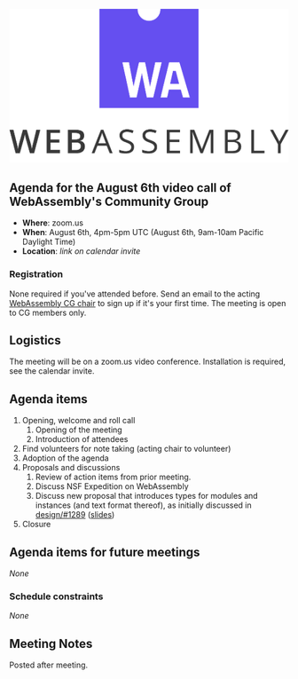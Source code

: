 ![WebAssembly logo](/images/WebAssembly.png)

## Agenda for the August 6th video call of WebAssembly's Community Group

- **Where**: zoom.us
- **When**: August 6th, 4pm-5pm UTC (August 6th, 9am-10am Pacific Daylight Time)
- **Location**: *link on calendar invite*

### Registration

None required if you've attended before. Send an email to the acting [WebAssembly CG chair](mailto:webassembly-cg-chair@chromium.org)
to sign up if it's your first time. The meeting is open to CG members only.

## Logistics

The meeting will be on a zoom.us video conference.
Installation is required, see the calendar invite.

## Agenda items

1. Opening, welcome and roll call
    1. Opening of the meeting
    1. Introduction of attendees
1. Find volunteers for note taking (acting chair to volunteer)
1. Adoption of the agenda
1. Proposals and discussions
    1. Review of action items from prior meeting.
    1. Discuss NSF Expedition on WebAssembly
    1. Discuss new proposal that introduces types for modules and instances (and text format thereof), as initially discussed in [design/#1289](https://github.com/WebAssembly/design/issues/1289) ([slides](https://docs.google.com/presentation/d/11IIqttVbCsWtvhrmBcKMPdWqvEVdTE2nlvIzZMoOpyk/))
1. Closure

## Agenda items for future meetings

*None*

### Schedule constraints

*None*

## Meeting Notes

Posted after meeting.
